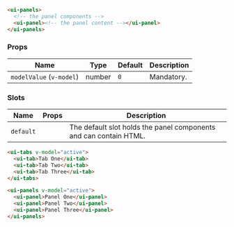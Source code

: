 ```html
<ui-panels>
  <!-- the panel components -->
  <ui-panel><!-- the panel content --></ui-panel>
</ui-panels>
```

### Props

| Name                     | Type   | Default | Description |
| ------------------------ | ------ | ------- | ----------- |
| `modelValue` (`v-model`) | number | `0`     | Mandatory.  |

### Slots

| Name      | Props | Description                                                       |
| --------- | ----- | ----------------------------------------------------------------- |
| `default` |       | The default slot holds the panel components and can contain HTML. |

```html
<ui-tabs v-model="active">
  <ui-tab>Tab One</ui-tab>
  <ui-tab>Tab Two</ui-tab>
  <ui-tab>Tab Three</ui-tab>
</ui-tabs>

<ui-panels v-model="active">
  <ui-panel>Panel One</ui-panel>
  <ui-panel>Panel Two</ui-panel>
  <ui-panel>Panel Three</ui-panel>
</ui-panels>
```
